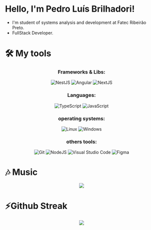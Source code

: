 <!--
**PedroLuisBrilhadori/PedroLuisBrilhadori** is a ✨ _special_ ✨ repository because its `README.md` (this file) appears on your GitHub profile.

Here are some ideas to get you started:

- 🔭 I’m currently working on ...
- 🌱 I’m currently learning ...
- 👯 I’m looking to collaborate on ...
- 🤔 I’m looking for help with ...
- 💬 Ask me about ...
- 📫 How to reach me: ...
- 😄 Pronouns: ...
- ⚡ Fun fact: ...
-->

# Hello, I'm Pedro Luís Brilhadori!

- I'm student of systems analysis and development at Fatec Ribeirão Preto.
- FullStack Developer. 

# 🛠 My tools

<div align="center">
  <div> 
    <h3>  Frameworks & Libs: </h3>

![NestJS](https://img.shields.io/badge/NestJS-0e0e10?style=for-the-badge&logo=nestjs&logoColor=e0234e)
![Angular](https://img.shields.io/badge/Angular-0e0e10?style=for-the-badge&logo=angular&logoColor=e0234e)
![NextJS](https://img.shields.io/badge/next.js-0e0e10?style=for-the-badge&logo=nextdotjs&logoColor=white)

  <h3> Languages:</h3>

![TypeScript](https://img.shields.io/badge/typescript-%23323330.svg?style=for-the-badge&logo=typescript&logoColor=FFFFFF&color=2F74C0)
![JavaScript](https://img.shields.io/badge/javascript-%23323330.svg?style=for-the-badge&logo=javascript&logoColor=000000&color=%23F7DF1E)

<h3> operating systems: </h3>

![Linux](https://img.shields.io/badge/linux-C.svg?style=for-the-badge&logo=linux&logoColor=FFFFFF&color=000000)
![Windows](https://img.shields.io/badge/Windows-C.svg?style=for-the-badge&logo=windows&logoColor=FFFFFF&color=000000)

<h3> others tools: </h3>

![Git](https://img.shields.io/badge/git-%23F05033.svg?style=for-the-badge&logo=git&logoColor=white)
![NodeJS](https://img.shields.io/badge/node.js-6DA55F?style=for-the-badge&logo=node.js&logoColor=white)
![Visual Studio Code](https://img.shields.io/badge/Visual%20Studio%20Code-0078d7.svg?style=for-the-badge&logo=visual-studio-code&logoColor=white)
![Figma](https://img.shields.io/badge/figma-C.svg?style=for-the-badge&logo=figma&color=fff)

  </div>
</div>

# 🎶 Music

<div align="center">
  <img src="https://spotify-github-profile.vercel.app/api/view?uid=224q2vjpt23ekx7aupbkqalni&cover_image=true&theme=novatorem&bar_color=53b14f&bar_color_cover=true%22">
</div>

# ⚡Github Streak

<div align="center">
  <img src="http://github-readme-streak-stats.herokuapp.com?user=PedroLuisBrilhadori&theme=neon-dark&hide_border=true&background=DD272700">
</div>
